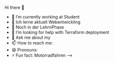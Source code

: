 Hi there 👋

- 🔭 I’m currently working at Student
- 🌱 Ich lerne aktuell Webentwickling
- 👯 Noch in der LehrnPhase
- 🤔 I’m looking for help with Terraform deployment
- 💬 Ask me about my
- 📫 How to reach me: 
- 😄 Pronouns: 
- ⚡ Fun fact: Motorradfahren
-->

